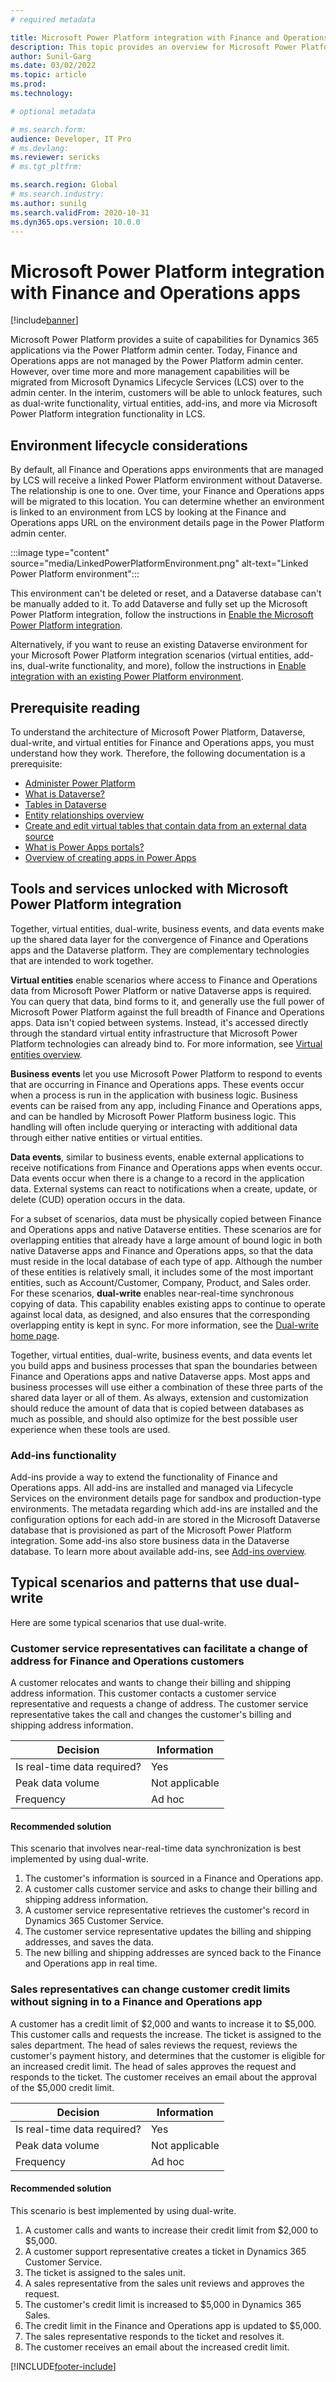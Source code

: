 ```yaml
---
# required metadata

title: Microsoft Power Platform integration with Finance and Operations apps
description: This topic provides an overview for Microsoft Power Platform integration via Microsoft Dynamics Lifecycle Services for Finance and Operations apps and Microsoft Dataverse.
author: Sunil-Garg
ms.date: 03/02/2022
ms.topic: article
ms.prod:
ms.technology: 

# optional metadata

# ms.search.form:
audience: Developer, IT Pro
# ms.devlang: 
ms.reviewer: sericks
# ms.tgt_pltfrm: 

ms.search.region: Global
# ms.search.industry:
ms.author: sunilg
ms.search.validFrom: 2020-10-31
ms.dyn365.ops.version: 10.0.0
---
```


# Microsoft Power Platform integration with Finance and Operations apps

[!include[banner](../includes/banner.md)]



Microsoft Power Platform provides a suite of capabilities for Dynamics 365 applications via the Power Platform admin center. Today, Finance and Operations apps are not managed by the Power Platform admin center. However, over time more and more management capabilities will be migrated from Microsoft Dynamics Lifecycle Services (LCS) over to the admin center. In the interim, customers will be able to unlock features, such as dual-write functionality, virtual entities, add-ins, and more via Microsoft Power Platform integration functionality in LCS.

## Environment lifecycle considerations

By default, all Finance and Operations apps environments that are managed by LCS will receive a linked Power Platform environment without Dataverse. The relationship is one to one. Over time, your Finance and Operations apps will be migrated to this location. You can determine whether an environment is linked to an environment from LCS by looking at the Finance and Operations apps URL on the environment details page in the Power Platform admin center.

:::image type="content" source="media/LinkedPowerPlatformEnvironment.png" alt-text="Linked Power Platform environment":::

This environment can't be deleted or reset, and a Dataverse database can't be manually added to it. To add Dataverse and fully set up the Microsoft Power Platform integration, follow the instructions in [Enable the Microsoft Power Platform integration](enable-power-platform-integration.md).

Alternatively, if you want to reuse an existing Dataverse environment for your Microsoft Power Platform integration scenarios (virtual entities, add-ins, dual-write functionality, and more), follow the instructions in [Enable integration with an existing Power Platform environment](enable-power-platform-integration.md#enable-integration-with-an-existing-power-platform-environment).

## Prerequisite reading

To understand the architecture of Microsoft Power Platform, Dataverse, dual-write, and virtual entities for Finance and Operations apps, you must understand how they work. Therefore, the following documentation is a prerequisite:

- [Administer Power Platform](/power-platform/admin/admin-documentation)
- [What is Dataverse?](/powerapps/maker/common-data-service/data-platform-intro)
- [Tables in Dataverse](/powerapps/maker/common-data-service/entity-overview)
- [Entity relationships overview](/powerapps/maker/common-data-service/relationships-overview)
- [Create and edit virtual tables that contain data from an external data source](/powerapps/maker/common-data-service/create-edit-virtual-entities)
- [What is Power Apps portals?](/powerapps/maker/portals/overview)
- [Overview of creating apps in Power Apps](/powerapps/maker/)

## Tools and services unlocked with Microsoft Power Platform integration

Together, virtual entities, dual-write, business events, and data events make up the shared data layer for the convergence of Finance and Operations apps and the Dataverse platform. They are complementary technologies that are intended to work together. 

**Virtual entities** enable scenarios where access to Finance and Operations data from Microsoft Power Platform or native Dataverse apps is required. You can query that data, bind forms to it, and generally use the full power of Microsoft Power Platform against the full breadth of Finance and Operations apps. Data isn't copied between systems. Instead, it's accessed directly through the standard virtual entity infrastructure that Microsoft Power Platform technologies can already bind to. For more information, see [Virtual entities overview](virtual-entities-overview.md). 

**Business events** let you use Microsoft Power Platform to respond to events that are occurring in Finance and Operations apps. These events occur when a process is run in the application with business logic. Business events can be raised from any app, including Finance and Operations apps, and can be handled by Microsoft Power Platform business logic. This handling will often include querying or interacting with additional data through either native entities or virtual entities. 

**Data events**, similar to business events, enable external applications to receive notifications from Finance and Operations apps when events occur. Data events occur when there is a change to a record in the application data. External systems can react to notifications when a create, update, or delete (CUD) operation occurs in the data.

For a subset of scenarios, data must be physically copied between Finance and Operations apps and native Dataverse entities. These scenarios are for overlapping entities that already have a large amount of bound logic in both native Dataverse apps and Finance and Operations apps, so that the data must reside in the local database of each type of app. Although the number of these entities is relatively small, it includes some of the most important entities, such as Account/Customer, Company, Product, and Sales order. For these scenarios, **dual-write** enables near-real-time synchronous copying of data. This capability enables existing apps to continue to operate against local data, as designed, and also ensures that the corresponding overlapping entity is kept in sync. For more information, see the [Dual-write home page](../data-entities/dual-write/dual-write-home-page.md). 

Together, virtual entities, dual-write, business events, and data events let you build apps and business processes that span the boundaries between Finance and Operations apps and native Dataverse apps. Most apps and business processes will use either a combination of these three parts of the shared data layer or all of them. As always, extension and customization should reduce the amount of data that is copied between databases as much as possible, and should also optimize for the best possible user experience when these tools are used. 

### Add-ins functionality

Add-ins provide a way to extend the functionality of Finance and Operations apps. All add-ins are installed and managed via Lifecycle Services on the environment details page for sandbox and production-type environments. The metadata regarding which add-ins are installed and the configuration options for each add-in are stored in the Microsoft Dataverse database that is provisioned as part of the Microsoft Power Platform integration. Some add-ins also store business data in the Dataverse database. To learn more about available add-ins, see [Add-ins overview](add-ins-overview.md).

## Typical scenarios and patterns that use dual-write

Here are some typical scenarios that use dual-write.

### Customer service representatives can facilitate a change of address for Finance and Operations customers

A customer relocates and wants to change their billing and shipping address information. This customer contacts a customer service representative and requests a change of address. The customer service representative takes the call and changes the customer's billing and shipping address information.

| Decision | Information | 
|----------|-------------|
| Is real-time data required? | Yes |
| Peak data volume | Not applicable |
| Frequency | Ad hoc |

#### Recommended solution

This scenario that involves near-real-time data synchronization is best implemented by using dual-write.

1. The customer's information is sourced in a Finance and Operations app.
2. A customer calls customer service and asks to change their billing and shipping address information.
3. A customer service representative retrieves the customer's record in Dynamics 365 Customer Service.
4. The customer service representative updates the billing and shipping addresses, and saves the data.
5. The new billing and shipping addresses are synced back to the Finance and Operations app in real time.

### Sales representatives can change customer credit limits without signing in to a Finance and Operations app

A customer has a credit limit of $2,000 and wants to increase it to $5,000. This customer calls and requests the increase. The ticket is assigned to the sales department. The head of sales reviews the request, reviews the customer's payment history, and determines that the customer is eligible for an increased credit limit. The head of sales approves the request and responds to the ticket. The customer receives an email about the approval of the $5,000 credit limit.

| Decision | Information | 
|---------|--------------|
| Is real-time data required? | Yes |
| Peak data volume | Not applicable |
| Frequency | Ad hoc |

#### Recommended solution

This scenario is best implemented by using dual-write.

1. A customer calls and wants to increase their credit limit from $2,000 to $5,000.
2. A customer support representative creates a ticket in Dynamics 365 Customer Service.
3. The ticket is assigned to the sales unit.
4. A sales representative from the sales unit reviews and approves the request.
5. The customer's credit limit is increased to $5,000 in Dynamics 365 Sales.
6. The credit limit in the Finance and Operations app is updated to $5,000.
7. The sales representative responds to the ticket and resolves it.
8. The customer receives an email about the increased credit limit.

[!INCLUDE[footer-include](../../../includes/footer-banner.md)]
